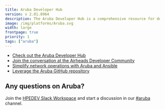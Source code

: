 ```yaml
---
title: Aruba Developer Hub
version: v 2.01.8964
description: The Aruba Developer Hub is a comprehensive resource for developers that includes Aruba APIs and documentation to streamline the development of innovative, next-generation edge applications leveraging the Aruba Edge Services Platform.
image: /img/platforms/Aruba.svg
width: large
frontpage: true
priority: 1
tags: ["aruba"]
---
```


- [Check out the Aruba Developer Hub](https://developer.arubanetworks.com/)
- [Join the conversation at the Airheads Developer Community](https://community.arubanetworks.com/community-home?communitykey=3b1329d5-bdf8-44d2-93b1-8c252f5094fb)
- [Simplify network operations with Aruba and Ansible](https://www.ansible.com/integrations/networks/aruba)
- [Leverage the Aruba GitHub repository](https://github.com/aruba)

## Any questions on Aruba?
Join the [HPEDEV Slack Workspace](https://slack.hpedev.io/) and start a discussion in our [#aruba](https://hpedev.slack.com/archives/C0164BJHKJP) channel.